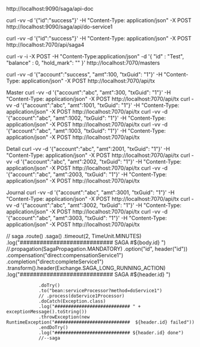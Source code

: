 http://localhost:9090/saga/api-doc

curl -vv -d '{"id":"success"}' -H "Content-Type: application/json" -X POST http://localhost:9090/saga/api/do-service1

curl -vv -d '{"id":"success"}' -H "Content-Type: application/json" -X POST http://localhost:7070/api/saga4

curl -v -i -X POST -H "Content-Type:application/json" -d '{  "id" : "Test", "balance" : 0, "hold_mark": "" }' http://localhost:7070/masters                

curl -vv -d '{"account":"success", "amt":100, "txGuid": "1"}' -H "Content-Type: application/json" -X POST http://localhost:7070/api/tx

Master
curl -vv -d '{"account":"abc", "amt":300, "txGuid": "1"}' -H "Content-Type: application/json" -X POST http://localhost:7070/api/tx
curl -vv -d '{"account":"abc", "amt":1001, "txGuid": "1"}' -H "Content-Type: application/json" -X POST http://localhost:7070/api/tx
curl -vv -d '{"account":"abc", "amt":1002, "txGuid": "1"}' -H "Content-Type: application/json" -X POST http://localhost:7070/api/tx
curl -vv -d '{"account":"abc", "amt":1003, "txGuid": "1"}' -H "Content-Type: application/json" -X POST http://localhost:7070/api/tx

Detail
curl -vv -d '{"account":"abc", "amt":2001, "txGuid": "1"}' -H "Content-Type: application/json" -X POST http://localhost:7070/api/tx
curl -vv -d '{"account":"abc", "amt":2002, "txGuid": "1"}' -H "Content-Type: application/json" -X POST http://localhost:7070/api/tx
curl -vv -d '{"account":"abc", "amt":2003, "txGuid": "1"}' -H "Content-Type: application/json" -X POST http://localhost:7070/api/tx

Journal
curl -vv -d '{"account":"abc", "amt":3001, "txGuid": "1"}' -H "Content-Type: application/json" -X POST http://localhost:7070/api/tx
curl -vv -d '{"account":"abc", "amt":3002, "txGuid": "1"}' -H "Content-Type: application/json" -X POST http://localhost:7070/api/tx
curl -vv -d '{"account":"abc", "amt":3003, "txGuid": "1"}' -H "Content-Type: application/json" -X POST http://localhost:7070/api/tx


// saga
                .route()
                .saga()
                .timeout(2, TimeUnit.MINUTES)
                .log("############################ SAGA #${body.id} ")
                //.propagation(SagaPropagation.MANDATORY)
                .option("id", header("id"))
                .compensation("direct:compensationService1")
                .completion("direct:completeService1")
                .transform().header(Exchange.SAGA_LONG_RUNNING_ACTION)
                .log("############################ SAGA #${header.id} ")

                .doTry()
                .to("bean:serviceProcessor?method=doService1")
                // .process(doService1Processor)
                .doCatch(Exception.class)
                .log("############################ " + exceptionMessage().toString())
                .throwException(new RuntimeException("############################  ${header.id} failed"))
                .endDoTry()
                .log("############################ ${header.id} done")
                //--saga